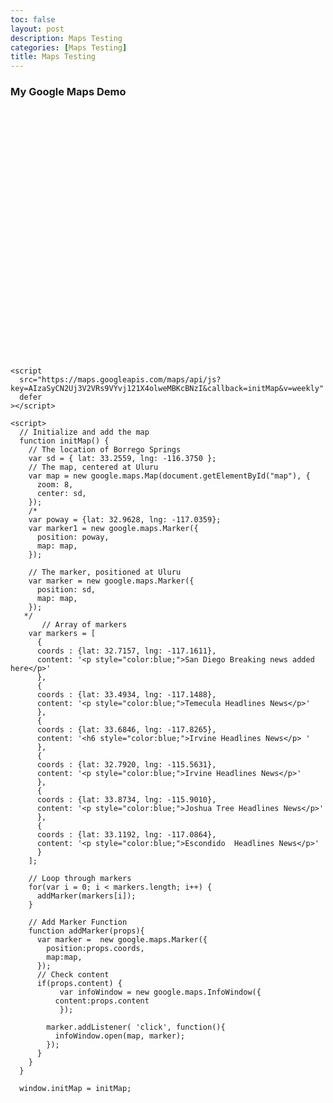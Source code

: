 ```yaml
---
toc: false
layout: post
description: Maps Testing
categories: [Maps Testing]
title: Maps Testing
---
```


<html>
  <head>
    <title>Add Map</title>
    <style>
    #map {
      height: 400px; /* The height is 400 pixels */
      width: 100%; /* The width is the width of the web page */
    }
    </style>
  </head>
  <body>
    <h3>My Google Maps Demo</h3>
    <!--The div element for the map -->
    <div id="map"></div>


    <script
      src="https://maps.googleapis.com/maps/api/js?key=AIzaSyCN2Uj3V2VRs9VYvj121X4olweMBKcBNzI&callback=initMap&v=weekly"
      defer
    ></script>
    
    <script>                              
      // Initialize and add the map
      function initMap() {
        // The location of Borrego Springs
        var sd = { lat: 33.2559, lng: -116.3750 };
        // The map, centered at Uluru
        var map = new google.maps.Map(document.getElementById("map"), {
          zoom: 8,
          center: sd,
        });
        /*
        var poway = {lat: 32.9628, lng: -117.0359};  
        var marker1 = new google.maps.Marker({
          position: poway,
          map: map,
        });      
                                 
        // The marker, positioned at Uluru      
        var marker = new google.maps.Marker({
          position: sd,
          map: map,
        });
       */
           // Array of markers 
        var markers = [
          {
          coords : {lat: 32.7157, lng: -117.1611}, 
          content: '<p style="color:blue;">San Diego Breaking news added here</p>' 
          },
          {
          coords : {lat: 33.4934, lng: -117.1488}, 
          content: '<p style="color:blue;">Temecula Headlines News</p>'  
          }, 
          {
          coords : {lat: 33.6846, lng: -117.8265}, 
          content: '<h6 style="color:blue;">Irvine Headlines News</p> '  
          }, 
          {  
          coords : {lat: 32.7920, lng: -115.5631}, 
          content: '<p style="color:blue;">Irvine Headlines News</p>'  
          }, 
          {
          coords : {lat: 33.8734, lng: -115.9010}, 
          content: '<p style="color:blue;">Joshua Tree Headlines News</p>'  
          },
          {
          coords : {lat: 33.1192, lng: -117.0864}, 
          content: '<p style="color:blue;">Escondido  Headlines News</p>'  
          }	
        ];
      
        // Loop through markers 
        for(var i = 0; i < markers.length; i++) { 
          addMarker(markers[i]); 
        }
                                          
        // Add Marker Function 
        function addMarker(props){ 
          var marker =  new google.maps.Marker({ 
            position:props.coords, 
            map:map, 
          });
          // Check content 
          if(props.content) { 
               var infoWindow = new google.maps.InfoWindow({ 
              content:props.content 
               });

            marker.addListener( 'click', function(){ 
              infoWindow.open(map, marker); 
            });
          }
        }                                          
      }

      window.initMap = initMap;
  </script>

</body>
</html>
